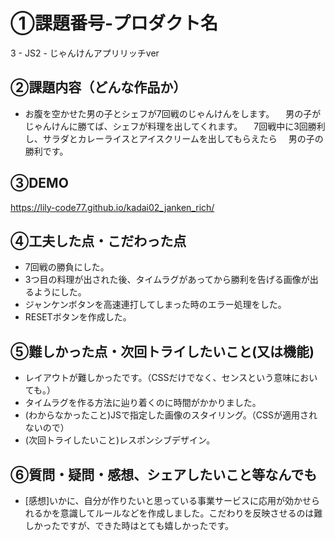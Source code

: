 # ①課題番号-プロダクト名
3 - JS2 - じゃんけんアプリリッチver

## ②課題内容（どんな作品か）
- お腹を空かせた男の子とシェフが7回戦のじゃんけんをします。
　男の子がじゃんけんに勝てば、シェフが料理を出してくれます。
　7回戦中に3回勝利し、サラダとカレーライスとアイスクリームを出してもらえたら
　男の子の勝利です。

## ③DEMO
 https://lily-code77.github.io/kadai02_janken_rich/

## ④工夫した点・こだわった点
- 7回戦の勝負にした。
- 3つ目の料理が出された後、タイムラグがあってから勝利を告げる画像が出るようにした。
- ジャンケンボタンを高速連打してしまった時のエラー処理をした。
- RESETボタンを作成した。

## ⑤難しかった点・次回トライしたいこと(又は機能)
- レイアウトが難しかったです。（CSSだけでなく、センスという意味においても。）
- タイムラグを作る方法に辿り着くのに時間がかかりました。
- (わからなかったこと)JSで指定した画像のスタイリング。（CSSが適用されないので）
- (次回トライしたいこと)レスポンシブデザイン。


## ⑥質問・疑問・感想、シェアしたいこと等なんでも
- [感想]いかに、自分が作りたいと思っている事業サービスに応用が効かせられるかを意識してルールなどを作成しました。こだわりを反映させるのは難しかったですが、できた時はとても嬉しかったです。
